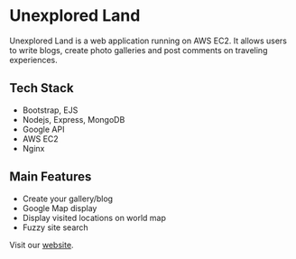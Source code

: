 # Unexplored Land

Unexplored Land is a web application running on AWS EC2. It allows users to write blogs, create photo galleries and post comments on traveling experiences.

## Tech Stack
* Bootstrap, EJS
* Nodejs, Express, MongoDB
* Google API
* AWS EC2
* Nginx

## Main Features
* Create your gallery/blog
* Google Map display
* Display visited locations on world map
* Fuzzy site search

Visit our [website](http://ec2-3-17-109-145.us-east-2.compute.amazonaws.com/).
